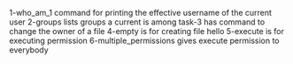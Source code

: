 1-who_am_1 command for printing the effective username of the current user
2-groups lists groups a current is among
task-3 has command to change the owner of a file
4-empty is for creating file hello
5-execute is for executing permission
6-multiple_permissions gives execute permission to everybody
